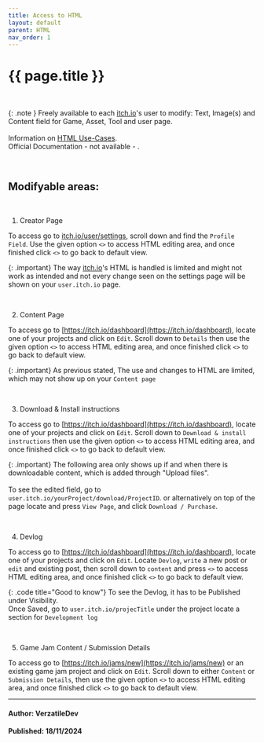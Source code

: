 ```yaml
---
title: Access to HTML
layout: default
parent: HTML
nav_order: 1
---
```


{{ page.title }}
======================

<br>

{: .note }
Freely available to each [itch.io](https://itch.io/)'s user to modify: Text, Image(s) and Content field for Game, Asset, Tool and user page.  <br> <br>
Information on [HTML Use-Cases](../UseCasesHtml). <br>
Official Documentation - not available - .

<br>

## Modifyable areas:

<br>

1. Creator Page

To access go to [itch.io/user/settings](itch.io/user/settings), scroll down and find the `Profile Field`.
Use the given option `<>` to access HTML editing area, and once finished click `<>` to go back to default view.

{: .important}
The way [itch.io](https://itch.io/)'s HTML is handled is limited and might not work as intended and not every change seen on the settings page will be shown on your `user.itch.io` page.

<br>

2. Content Page 

To access go to [https://itch.io/dashboard](https://itch.io/dashboard), locate one of your projects and click on `Edit`.
Scroll down to `Details` then use the given option `<>` to access HTML editing area, and once finished click `<>` to go back to default view.

{: .important}
As previous stated, The use and changes to HTML are limited, which may not show up on your `Content page`

<br>

3. Download & Install instructions

To access go to [https://itch.io/dashboard](https://itch.io/dashboard), locate one of your projects and click on `Edit`.
Scroll down to `Download & install instructions` then use the given option `<>` to access HTML editing area, and once finished click `<>` to go back to default view.

{: .important}
The following area only shows up if and when there is downloadable content, which is added through "Upload files". <br> <br>
To see the edited field, go to `user.itch.io/yourProject/download/ProjectID`. or alternatively on top of the page locate and press `View Page`, and click `Download / Purchase`.

<br>

4. Devlog

To access go to [https://itch.io/dashboard](https://itch.io/dashboard), locate one of your projects and click on `Edit`.
Locate `Devlog`, `write` a new post or `edit` and existing post, then scroll down to `content` and press `<>` to access HTML editing area, and once finished click `<>` to go back to default view.

{: .code title="Good to know"}
To see the Devlog, it has to be Published under Visibility.<br>
Once Saved, go to `user.itch.io/projecTitle` under the project locate a section for `Development log`

<br>

5. Game Jam Content / Submission Details

To access go to [https://itch.io/jams/new](https://itch.io/jams/new) or an existing game jam project and click on `Edit`.
Scroll down to either `Content` or `Submission Details`, then use the given option `<>` to access HTML editing area, and once finished click `<>` to go back to default view.


---

#### Author: VerzatileDev
#### Published: 18/11/2024
